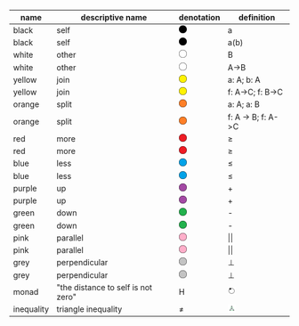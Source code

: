 | name       | descriptive name                   |	denotation    | definition
|------------|------------------------------------|---------------|--------------------------
| black      | self                               | <img src="/img/black_circle.png" alt="black circle" style="height:1em;"/>   | a
| black	     | self                               | <img src="/img/black_circle.png" alt="black circle" style="height:1em;"/>   | a(b)
| white      | other                              | <img src="/img/white_circle.png" alt="white circle" style="height:1em;"/>   | B
| white	     | other                              | <img src="/img/white_circle.png" alt="white circle" style="height:1em;"/>   | A->B
| yellow     | join                               | <img src="/img/yellow_circle.png" alt="yellow circle" style="height:1em;"/> |	a: A; b: A
| yellow     | join                               | <img src="/img/yellow_circle.png" alt="yellow circle" style="height:1em;"/> |	f: A->C; f: B->C
| orange     | split                              | <img src="/img/orange_circle.png" alt="orange circle" style="height:1em;"/> |	a: A; a: B
| orange     | split                              | <img src="/img/orange_circle.png" alt="orange circle" style="height:1em;"/> |	f: A -> B; f: A->C
| red        | more                               | <img src="/img/red_circle.png" alt="red circle" style="height:1em;"/>       |	≥
| red        | more                               | <img src="/img/red_circle.png" alt="red circle" style="height:1em;"/>       |	≥
| blue       | less                               | <img src="/img/blue_circle.png" alt="blue circle" style="height:1em;"/>     |	≤
| blue	     | less                               | <img src="/img/blue_circle.png" alt="blue circle" style="height:1em;"/>     | ≤
| purple     | up                                 | <img src="/img/purple_circle.png" alt="purple circle" style="height:1em;"/> |	+
| purple     | up                                 | <img src="/img/purple_circle.png" alt="purple circle" style="height:1em;"/> |	+
| green	     | down                               | <img src="/img/green_circle.png" alt="green circle" style="height:1em;"/>   |	-
| green	     | down                               | <img src="/img/green_circle.png" alt="green circle" style="height:1em;"/>   |	-
| pink	     | parallel                           | <img src="/img/pink_circle.png" alt="pink circle" style="height:1em;"/>     |	\|\|
| pink	     | parallel                           | <img src="/img/pink_circle.png" alt="pink circle" style="height:1em;"/>     |	\|\|
| grey	     | perpendicular                      | <img src="/img/grey_circle.png" alt="grey circle" style="height:1em;"/>     |	⊥
| grey	     | perpendicular                      | <img src="/img/grey_circle.png" alt="grey circle" style="height:1em;"/>     |	⊥
| monad	     | "the distance to self is not zero" | H                                                                           | <img src="/img/monad.png" alt="monad" style="height:1em;"/>
| inequality | triangle inequality                | ≠                                                                           | <img src="/img/triangle_inequality.png" alt="inequality" style="height:1em;"/>
